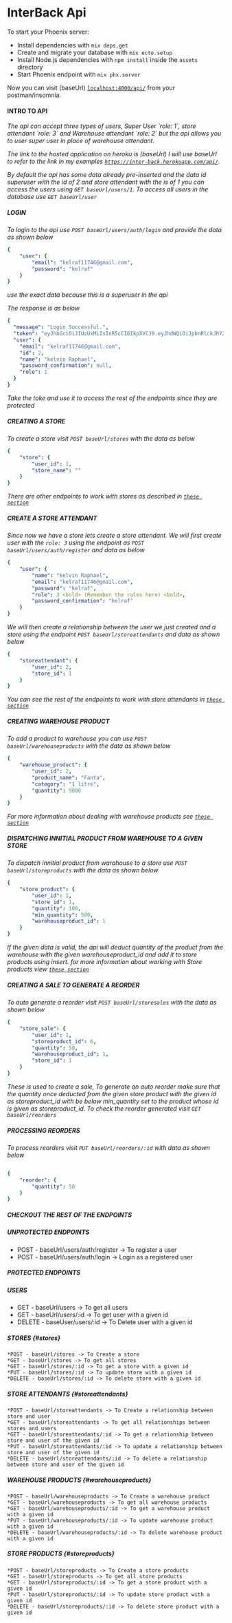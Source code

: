 # InterBack Api

To start your Phoenix server:

- Install dependencies with `mix deps.get`
- Create and migrate your database with `mix ecto.setup`
- Install Node.js dependencies with `npm install` inside the `assets` directory
- Start Phoenix endpoint with `mix phx.server`

Now you can visit (baseUrl) [`localhost:4000/api/`](http://localhost:4000/api/) from your postman/insomnia.

#### INTRO TO API
<i>
  The api can accept three types of users, Super User `role: 1`, store attendant `role: 3` and Warehouse attendant `role: 2` but the api allows you to user super user in place of warehouse attendant.

  The link to the hosted application on heroku is (baseUrl) I will use baseUrl to refer to the link in my examples 
  [`https://inter-back.herokuapp.com/api/`](https://inter-back.herokuapp.com/api/).

  By default the api has some data already pre-inserted and the data id superuser with the id of 2 and store attendant with the is of 1 you can access the users using `GET baseUrl/users/1`. To access all users in the database use `GET baseUrl/user`
</i>

##### LOGIN 
_To login to the api use `POST baseUrl/users/auth/login` and provide the data as shown below_
```yaml
{
	"user": {
		"email": "kelraf11746@gmail.com",
		"password": "kelraf"
	}
}
```
_use the exact data because this is a superuser in the api_

_The response is as below_

```yaml
{
  "message": "Login Successful.",
  "token": "eyJhbGciOiJIUzUxMiIsInR5cCI6IkpXVCJ9.eyJhdWQiOiJpbnRlckJhY2siLCJleHAiOjE2MzQyMDU1NzIsImlhdCI6MTYzMTc4NjM3MiwiaXNzIjoiaW50ZXJCYWNrIiwianRpIjoiNmFmNzlmYTEtMGE2NS00OTRiLTlkNjctYzI2ZmM1ODU4MjBjIiwibmJmIjoxNjMxNzg2MzcxLCJzdWIiOiIyIiwidHlwIjoiYWNjZXNzIn0.x9ETeq9TbTGfjw83_rinbCUSOKhoMmg2Xf3IoCPvUyBRBJ-0ZK6KWaxu8HfLY4G6Oj4sQemqdxgkbmx2UW4QNA",
  "user": {
    "email": "kelraf11746@gmail.com",
    "id": 2,
    "name": "kelvin Raphael",
    "password_confirmation": null,
    "role": 1
  }
}
```

_Take the toke and use it to access the rest of the endpoints since they are protected_

##### CREATING A STORE
_To create a store visit `POST baseUrl/stores` with the data as below_

```yaml
{
	"store": {
		"user_id": 1,
		"store_name": ""
	}
}
```
_There are other endpoints to work with stores as described in [`these section`](#stores)_


##### CREATE A STORE ATTENDANT
_Since now we have a store lets create a store attendant. We will first create user with the `role: 3` using the endpoint as `POST baseUrl/users/auth/register` and data as below_
```yaml
{
	"user": {
		"name": "kelvin Raphael",
		"email": "kelraf11746@gmail.com",
		"password": "kelraf",
		"role": 3 <bold> (Remember the roles here) <bold>,
		"password_confirmation": "kelraf"
	}
}
```
_We will then create a relationship between the user we just created and a store using the endpoint `POST baseUrl/storeattendants` and data as shown below_

```yaml
{
	"storeattendant": {
		"user_id": 2,
		"store_id": 1
	}
}
```

_You can see the rest of the endpoints to work with store attendants in [`these section`](#storeattendants)_


##### CREATING WAREHOUSE PRODUCT
_To add a product to warehouse you can use `POST baseUrl/warehouseproducts` with the data as shown below_
```yaml
{
	"warehouse_product": {
		"user_id": 2,
		"product_name": "Fanta",
		"category": "1 litre",
		"quantity": 9000
	}
}
```

_For more information about dealing with warehouse products see [`these section`](#warehouseproducts)_

##### DISPATCHING INNITIAL PRODUCT FROM WAREHOUSE TO A GIVEN STORE
_To dispatch innitial product from warahouse to a store use `POST baseUrl/storeproducts` with the data as shown below_

```yaml
{
	"store_product": {
		"user_id": 1,
		"store_id": 1,
		"quantity": 100,
		"min_quantity": 500,
		"warehouseproduct_id": 1
	}
}
```


_If the given data is valid, the api will deduct quantity of the product from the warehouse with the given warehouseproduct_id and add it to store products using insert. for more information about warking with Store products view [`these section`](#storeproducts)_

##### CREATING A SALE TO GENERATE A REORDER
_To auto generate a reorder visit `POST baseUrl/storesales` with the data as shown below_

```yaml
{
	"store_sale": {
		"user_id": 1,
		"storeproduct_id": 6,
		"quantity": 50,
		"warehouseproduct_id": 1,
		"store_id": 1
	}
}
```

_These is used to create a sale, To generate an auto reorder make sure that the quantity once deducted from the given store product with the given id as storeproduct_id with be below min_quantity set to the product whose id is given as storeproduct_id. To check the reorder generated visit `GET baseUrl/reorders`_


##### PROCESSING REORDERS
_To process reorders visit `PUT baseUrl/reorders/:id` with data as shown below_

```yaml

{
	"reorder": {
		"quantity": 50
	}
}

```

##### CHECKOUT THE REST OF THE ENDPOINTS
##### UNPROTECTED ENDPOINTS

- POST - baseUrl/users/auth/register -> To register a user
- POST - baseUrl/users/auth/login -> Login as a registered user

##### PROTECTED ENDPOINTS
##### _USERS_

- GET - baseUrl/users -> To get all users
- GET - baseUrl/users/:id -> To get user with a given id
- DELETE - baseUser/users/:id -> To Delete user with a given id

##### _STORES_ {#stores}

    *POST - baseUrl/stores -> To Create a store
    *GET - baseUrl/stores -> To get all stores
    *GET - baseUrl/stores/:id -> To get a store with a given id
    *PUT - baseUrl/stores/:id -> To update store with a given id
    *DELETE - baseUrl/stores/:id -> To delete store with a given id

##### _STORE ATTENDANTS_ {#storeattendants}

    *POST - baseUrl/storeattendants -> To Create a relationship between store and user
    *GET - baseUrl/storeattendants -> To get all relationships between stores and users
    *GET - baseUrl/storeattendants/:id -> To get a relationship between store and user of the given id
    *PUT - baseUrl/storeattendants/:id -> To update a relationship between store and user of the given id
    *DELETE - baseUrl/storeattendants/:id -> To delete a relationship between store and user of the given id

##### _WAREHOUSE PRODUCTS_ {#warehouseproducts}

    *POST - baseUrl/warehouseproducts -> To Create a warehouse product
    *GET - baseUrl/warehouseproducts -> To get all warehouse products
    *GET - baseUrl/warehouseproducts/:id -> To get a warehouse product with a given id
    *PUT - baseUrl/warehouseproducts/:id -> To update warehouse product with a given id
    *DELETE - baseUrl/warehouseproducts/:id -> To delete warehouse product with a given id

##### _STORE PRODUCTS_ {#storeproducts}

    *POST - baseUrl/storeproducts -> To Create a store products
    *GET - baseUrl/storeproducts -> To get all store products
    *GET - baseUrl/storeproducts/:id -> To get a store product with a given id
    *PUT - baseUrl/storeproducts/:id -> To update store product with a given id
    *DELETE - baseUrl/storeproducts/:id -> To delete store product with a given id

